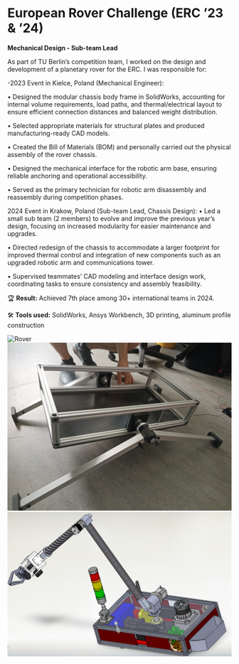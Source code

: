# European Rover Challenge (ERC ’23 & ’24)

**Mechanical Design - Sub-team Lead**  

As part of TU Berlin’s competition team, I worked on the design and development of a planetary rover for the ERC. I was responsible for:

-2023 Event in Kielce, Poland (Mechanical Engineer):

•	Designed the modular chassis body frame in SolidWorks, accounting for internal volume requirements, load paths, and thermal/electrical layout to ensure efficient connection distances and balanced weight distribution.

•	Selected appropriate materials for structural plates and produced manufacturing-ready CAD models.

•	Created the Bill of Materials (BOM) and personally carried out the physical assembly of the rover chassis.

•	Designed the mechanical interface for the robotic arm base, ensuring reliable anchoring and operational accessibility.

•	Served as the primary technician for robotic arm disassembly and reassembly during competition phases.

2024 Event in Krakow, Poland (Sub-team Lead, Chassis Design):
•	Led a small sub team (2 members) to evolve and improve the previous year’s design, focusing on increased modularity for easier maintenance and upgrades.

•	Directed redesign of the chassis to accommodate a larger footprint for improved thermal control and integration of new components such as an upgraded robotic arm and communications tower.

•	Supervised teammates’ CAD modeling and interface design work, coordinating tasks to ensure consistency and assembly feasibility.

🏆 **Result:** Achieved 7th place among 30+ international teams in 2024.

🛠️ **Tools used:** SolidWorks, Ansys Workbench, 3D printing, aluminum profile construction

![Rover](images/erc-robro.jpeg)
![Chassis](images/suspension_assembly.jpeg)
![CAD](images/Chassis_solidworks.png)
